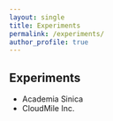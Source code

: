 ```yaml
---
layout: single
title: Experiments
permalink: /experiments/
author_profile: true
---
```


## Experiments
- Academia Sinica
- CloudMile Inc.
